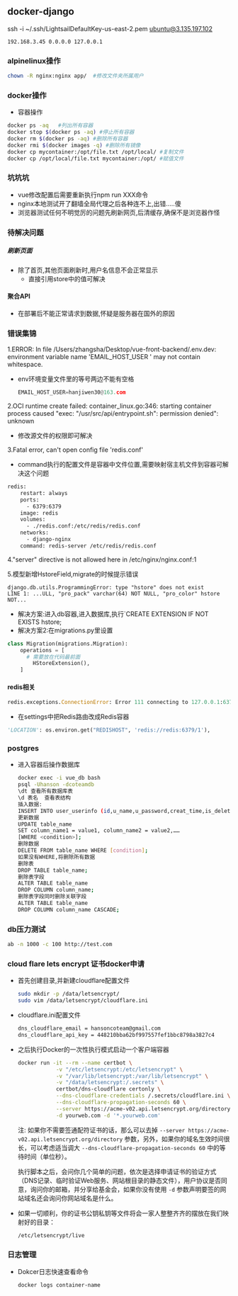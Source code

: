 ## docker-django

ssh -i ~/.ssh/LightsailDefaultKey-us-east-2.pem ubuntu@3.135.197.102

```
192.168.3.45 0.0.0.0 127.0.0.1
```

### alpinelinux操作

```bash
chown -R nginx:nginx app/  #修改文件夹所属用户
```





### docker操作

- 容器操作

```bash
docker ps -aq   #列出所有容器
docker stop $(docker ps -aq) #停止所有容器
docker rm $(docker ps -aq) #删除所有容器
docker rmi $(docker images -q) #删除所有镜像
docker cp mycontainer:/opt/file.txt /opt/local/ #复制文件
docker cp /opt/local/file.txt mycontainer:/opt/ #赋值文件
```



### 坑坑坑

- vue修改配置后需要重新执行npm run XXX命令
- nginx本地测试开了翻墙全局代理之后各种连不上,出错.....傻
- 浏览器测试任何不明觉厉的问题先刷新网页,后清缓存,确保不是浏览器作怪



### 待解决问题

##### 刷新页面

- 除了首页,其他页面刷新时,用户名信息不会正常显示
  - 直接引用store中的值可解决

#### 聚合API

- 在部署后不能正常请求到数据,怀疑是服务器在国外的原因

### 错误集锦

1.ERROR: In file /Users/zhangsha/Desktop/vue-front-backend/.env.dev: environment variable name 'EMAIL_HOST_USER ' may not contain whitespace.

- env环境变量文件里的等号两边不能有空格

  ```python
  EMAIL_HOST_USER=hanjiwen30@163.com
  ```

  

2.OCI runtime create failed: container_linux.go:346: starting container process caused "exec: \"/usr/src/api/entrypoint.sh\": permission denied": unknown

- 修改源文件的权限即可解决

3.Fatal error, can't open config file 'redis.conf'

- command执行的配置文件是容器中文件位置,需要映射宿主机文件到容器可解决这个问题

```dockerfile
redis:
    restart: always
    ports:
      - 6379:6379
    image: redis
    volumes:
      - ./redis.conf:/etc/redis/redis.conf
    networks:
      - django-nginx
    command: redis-server /etc/redis/redis.conf
```

4."server" directive is not allowed here in /etc/nginx/nginx.conf:1

5.模型新增HstoreField,migrate的时候提示错误

```
django.db.utils.ProgrammingError: type "hstore" does not exist
LINE 1: ...ULL, "pro_pack" varchar(64) NOT NULL, "pro_color" hstore NOT...
```

- 解决方案:进入db容器,进入数据库,执行`CREATE EXTENSION IF NOT EXISTS hstore;
- 解决方案2:在migrations.py里设置

```python
class Migration(migrations.Migration):
    operations = [
      # 需要放在代码最前面
        HStoreExtension(),
    ]
```

#### redis相关

```python
redis.exceptions.ConnectionError: Error 111 connecting to 127.0.0.1:6379. Connection refused.
```

- 在settings中把Redis路由改成Redis容器

```python
'LOCATION': os.environ.get("REDISHOST", 'redis://redis:6379/1'),
```





### postgres

- 进入容器后操作数据库

  ```bash
  docker exec -i vue_db bash
  psql -Uhanson -dcoteamdb
  \dt 查看所有数据库表
  \d 表名  查看表结构
  插入数据:
  INSERT INTO user_userinfo (id,u_name,u_password,creat_time,is_delete,is_use,permissions) VALUES (1, 'admin', '111111', '2020-02-19', 0, 1, 1);
  更新数据
  UPDATE table_name
  SET column_name1 = value1, column_name2 = value2,……
  [WHERE <condition>]; 
  删除数据
  DELETE FROM table_name WHERE [condition];
  如果没有WHERE,将删除所有数据
  删除表
  DROP TABLE table_name;
  删除表字段
  ALTER TABLE table_name 
  DROP COLUMN column_name;
  删除表字段同时删除关联字段
  ALTER TABLE table_name 
  DROP COLUMN column_name CASCADE;
  ```

### db压力测试

```bash
ab -n 1000 -c 100 http://test.com
```

### cloud flare lets encrypt 证书docker申请

- 首先创建目录,并新建cloudflare配置文件

  ```bash
  sudo mkdir -p /data/letsencrypt/
  sudo vim /data/letsencrypt/cloudflare.ini
  ```

- cloudflare.ini配置文件

  ```bash
  dns_cloudflare_email = hansoncoteam@gmail.com
  dns_cloudflare_api_key = 448210bba62bf997557fef1bbc8798a3827c4
  ```

- 之后执行Docker的一次性执行模式启动一个客户端容器

  ```bash
  docker run -it --rm --name certbot \
              -v "/etc/letsencrypt:/etc/letsencrypt" \
              -v "/var/lib/letsencrypt:/var/lib/letsencrypt" \
              -v "/data/letsencrypt:/.secrets" \
              certbot/dns-cloudflare certonly \
              --dns-cloudflare-credentials /.secrets/cloudflare.ini \
              --dns-cloudflare-propagation-seconds 60 \
              --server https://acme-v02.api.letsencrypt.org/directory \
              -d yourweb.com -d '*.yourweb.com'
  ```

  注: 如果你不需要签通配符证书的话，那么可以去掉 `--server https://acme-v02.api.letsencrypt.org/directory` 参数，另外，如果你的域名生效时间很长，可以考虑适当调大 `--dns-cloudflare-propagation-seconds 60` 中的等待时间（单位秒）。

  执行脚本之后，会问你几个简单的问题，依次是选择申请证书的验证方式（DNS记录、临时验证Web服务、网站根目录的静态文件），用户协议是否同意，询问你的邮箱，并分享给基金会，如果你没有使用 `-d` 参数声明要签的网站域名还会询问你网站域名是什么。

- 如果一切顺利，你的证书公钥私钥等文件将会一家人整整齐齐的摆放在我们映射好的目录：

  ```bash
  /etc/letsencrypt/live
  ```

### 日志管理

- Dokcer日志快速查看命令

  ```bash
  docker logs container-name
  ```

  